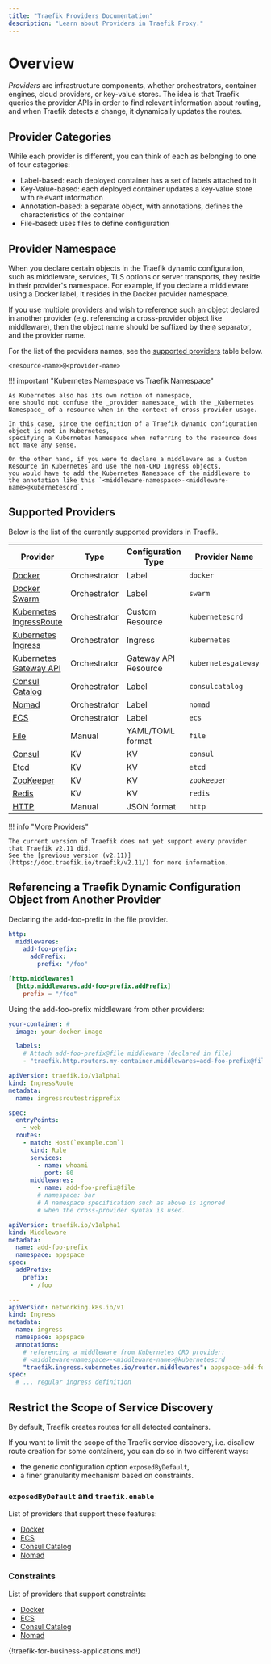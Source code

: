 ```yaml
---
title: "Traefik Providers Documentation"
description: "Learn about Providers in Traefik Proxy."
---
```


# Overview

_Providers_ are infrastructure components, whether orchestrators, container engines, cloud providers, or key-value stores.
The idea is that Traefik queries the provider APIs in order to find relevant information about routing,
and when Traefik detects a change, it dynamically updates the routes.

## Provider Categories

While each provider is different, you can think of each as belonging to one of four categories:

- Label-based: each deployed container has a set of labels attached to it
- Key-Value-based: each deployed container updates a key-value store with relevant information
- Annotation-based: a separate object, with annotations, defines the characteristics of the container
- File-based: uses files to define configuration

## Provider Namespace

When you declare certain objects in the Traefik dynamic configuration,
such as middleware, services, TLS options or server transports, they reside in their provider's namespace.
For example, if you declare a middleware using a Docker label, it resides in the Docker provider namespace.

If you use multiple providers and wish to reference such an object declared in another provider
(e.g. referencing a cross-provider object like middleware), then the object name should be suffixed by the `@`
separator, and the provider name.

For the list of the providers names, see the [supported providers](#supported-providers) table below.

```text
<resource-name>@<provider-name>
```

!!! important "Kubernetes Namespace vs Traefik Namespace"

    As Kubernetes also has its own notion of namespace,
    one should not confuse the _provider namespace_ with the _Kubernetes Namespace_ of a resource when in the context of cross-provider usage.

    In this case, since the definition of a Traefik dynamic configuration object is not in Kubernetes,
    specifying a Kubernetes Namespace when referring to the resource does not make any sense.

    On the other hand, if you were to declare a middleware as a Custom Resource in Kubernetes and use the non-CRD Ingress objects,
    you would have to add the Kubernetes Namespace of the middleware to the annotation like this `<middleware-namespace>-<middleware-name>@kubernetescrd`.

## Supported Providers

Below is the list of the currently supported providers in Traefik.

| Provider                                          | Type         | Configuration Type   | Provider Name       |
|--------------------------------------------------------------|--------------|----------------------|---------------------|
| [Docker](./docker.md)                                        | Orchestrator | Label                | `docker`            |
| [Docker Swarm](./swarm.md)                                   | Orchestrator | Label                | `swarm`             |
| [Kubernetes IngressRoute](./kubernetes/kubernetes-crd.md)    | Orchestrator | Custom Resource      | `kubernetescrd`     |
| [Kubernetes Ingress](./kubernetes/kubernetes-ingress.md)     | Orchestrator | Ingress              | `kubernetes`        |
| [Kubernetes Gateway API](./kubernetes/kubernetes-gateway.md) | Orchestrator | Gateway API Resource | `kubernetesgateway` |
| [Consul Catalog](./hashicorp/consul-catalog.md)              | Orchestrator | Label                | `consulcatalog`     |
| [Nomad](./hashicorp/nomad.md)                                | Orchestrator | Label                | `nomad`             |
| [ECS](./others/ecs.md)                                       | Orchestrator | Label                | `ecs`               |
| [File](./others/file.md)                                     | Manual       | YAML/TOML format     | `file`              |
| [Consul](./hashicorp/consul.md)                              | KV           | KV                   | `consul`            |
| [Etcd](./kv/etcd.md)                                         | KV           | KV                   | `etcd`              |
| [ZooKeeper](./kv/zk.md)                                      | KV           | KV                   | `zookeeper`         |
| [Redis](./kv/redis.md)                                       | KV           | KV                   | `redis`             |
| [HTTP](./others/http.md)                                     | Manual       | JSON format          | `http`              |

!!! info "More Providers"

    The current version of Traefik does not yet support every provider that Traefik v2.11 did.
    See the [previous version (v2.11)](https://doc.traefik.io/traefik/v2.11/) for more information.

## Referencing a Traefik Dynamic Configuration Object from Another Provider

Declaring the add-foo-prefix in the file provider.

```yaml tab="File (YAML)"
http:
  middlewares:
    add-foo-prefix:
      addPrefix:
        prefix: "/foo"
```

```toml tab="File (TOML)"
[http.middlewares]
  [http.middlewares.add-foo-prefix.addPrefix]
    prefix = "/foo"
```

Using the add-foo-prefix middleware from other providers:

```yaml tab="Docker & Swarm"
your-container: #
  image: your-docker-image

  labels:
    # Attach add-foo-prefix@file middleware (declared in file)
    - "traefik.http.routers.my-container.middlewares=add-foo-prefix@file"
```

```yaml tab="IngressRoute"
apiVersion: traefik.io/v1alpha1
kind: IngressRoute
metadata:
  name: ingressroutestripprefix

spec:
  entryPoints:
    - web
  routes:
    - match: Host(`example.com`)
      kind: Rule
      services:
        - name: whoami
          port: 80
      middlewares:
        - name: add-foo-prefix@file
        # namespace: bar
        # A namespace specification such as above is ignored
        # when the cross-provider syntax is used.
```

```yaml tab="Ingress"
apiVersion: traefik.io/v1alpha1
kind: Middleware
metadata:
  name: add-foo-prefix
  namespace: appspace
spec:
  addPrefix:
    prefix:
      - /foo

---
apiVersion: networking.k8s.io/v1
kind: Ingress
metadata:
  name: ingress
  namespace: appspace
  annotations:
    # referencing a middleware from Kubernetes CRD provider: 
    # <middleware-namespace>-<middleware-name>@kubernetescrd
    "traefik.ingress.kubernetes.io/router.middlewares": appspace-add-foo-prefix@kubernetescrd
spec:
  # ... regular ingress definition
```

<!--
TODO (document TCP VS HTTP dynamic configuration)
-->

## Restrict the Scope of Service Discovery

By default, Traefik creates routes for all detected containers.

If you want to limit the scope of the Traefik service discovery,
i.e. disallow route creation for some containers,
you can do so in two different ways:

- the generic configuration option `exposedByDefault`,
- a finer granularity mechanism based on constraints.

### `exposedByDefault` and `traefik.enable`

List of providers that support these features:

- [Docker](./docker.md#configuration-options)
- [ECS](./others/ecs.md#configuration-options)
- [Consul Catalog](./hashicorp/consul-catalog.md#configuration-options)
- [Nomad](./hashicorp/nomad.md#configuration-options)

### Constraints

List of providers that support constraints:

- [Docker](./docker.md#constraints)
- [ECS](./others/ecs.md#constraints)
- [Consul Catalog](./hashicorp/consul-catalog.md#constraints)
- [Nomad](./hashicorp/nomad.md#constraints)

{!traefik-for-business-applications.md!}
